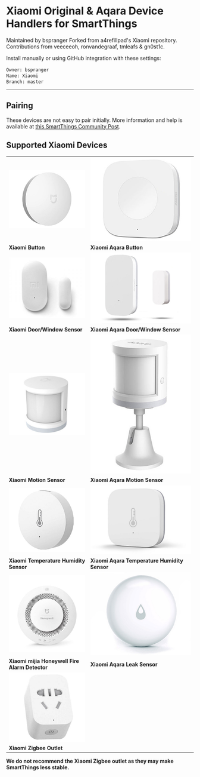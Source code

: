 # Xiaomi Original & Aqara Device Handlers for SmartThings

Maintained by bspranger
Forked from a4refillpad's Xiaomi repository. Contributions from veeceeoh, ronvandegraaf, tmleafs & gn0st1c.

Install manually or using GitHub integration with these settings:
```
Owner: bspranger
Name: Xiaomi
Branch: master
```

---

## Pairing

These devices are not easy to pair initially. More information and help is available at <a href="https://community.smartthings.com/t/original-aqara-xiaomi-zigbee-sensors-contact-temp-motion-button-outlet-leak-etc/113253/1">this SmartThings Community Post</a>.


## Supported Xiaomi Devices

|||
|---|---|
|![Xiaomi Button](images/button.jpg)|![Xiaomi Aqara Button](images/aqarabutton.jpg)|
|**Xiaomi Button**|**Xiaomi Aqara Button**|
|![Xiaomi Door/Window Sensor](images/door.jpg)|![Xiaomi Aqara Door/Window Sensor](images/aqaradoor.jpg)|
|**Xiaomi Door/Window Sensor**|**Xiaomi Aqara Door/Window Sensor**|
|![Xiaomi Motion Sensor](images/motion.jpg)|![Xiaomi Aqara Motion Sensor](images/aqaramotion.jpg)|
|**Xiaomi Motion Sensor**|**Xiaomi Aqara Motion Sensor**|
|![Xiaomi Temperature Humidity Sensor](images/temp.jpg)|![Xiaomi Aqara Temperature Humidity Sensor](images/aqaratemp.jpg)|
|**Xiaomi Temperature Humidity Sensor**|**Xiaomi Aqara Temperature Humidity Sensor**|
|![Xiaomi mijia Honeywell Fire Alarm Detector](images/smoke.jpg)|![Xiaomi Aqara Leak Sensor](images/aqarawater.jpg)|
|**Xiaomi mijia Honeywell Fire Alarm Detector**|**Xiaomi Aqara Leak Sensor**|
|![Xiaomi Zigbee Outlet](images/outlet.jpg)||
|**Xiaomi Zigbee Outlet**||

**We do not recommend the Xiaomi Zigbee outlet as they may make SmartThings less stable.**
